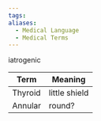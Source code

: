 ```yaml
---
tags: 
aliases:
  - Medical Language
  - Medical Terms
---
```





iatrogenic	

| Term    | Meaning       |
| ------- | ------------- |
| Thyroid | little shield |
| Annular | round?        |
